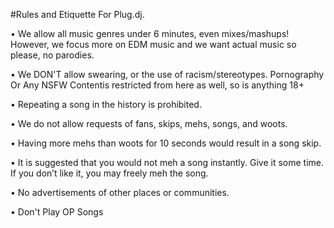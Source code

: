 #Rules and Etiquette For Plug.dj.

• We allow all music genres under 6 minutes, even mixes/mashups! However, we focus more on EDM music and we want actual music so please, no parodies.

• We DON'T allow swearing, or the use of racism/stereotypes. Pornography Or Any NSFW Contentis restricted from here as well, so is anything 18+ 

• Repeating a song in the history is prohibited.

• We do not allow requests of fans, skips, mehs, songs, and woots.

• Having more mehs than woots for 10 seconds would result in a song skip.

• It is suggested that you would not meh a song instantly. Give it some time. If you don’t like it, you may freely meh the song.

• No advertisements of other places or communities.

• Don't Play OP Songs

